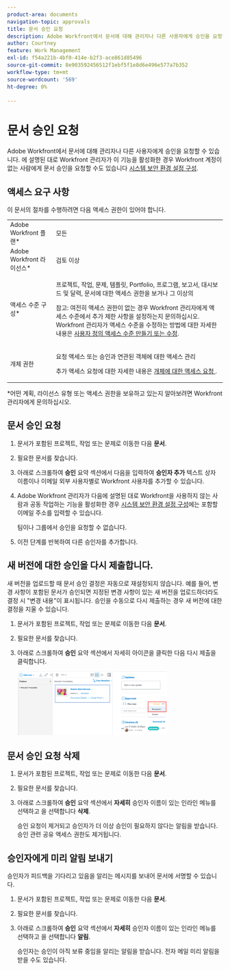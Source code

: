 ```yaml
---
product-area: documents
navigation-topic: approvals
title: 문서 승인 요청
description: Adobe Workfront에서 문서에 대해 관리자나 다른 사용자에게 승인을 요청할 수 있습니다. 시스템 보안 환경 설정에 설명된 대로 Workfront 관리자가 이 기능을 활성화한 경우 Workfront 계정이 없는 사람에게 문서 승인을 요청할 수도 있습니다.
author: Courtney
feature: Work Management
exl-id: f54a221b-4bf0-414e-b2f3-ace861d85496
source-git-commit: 8e903592456512f1ebf5f1e8d6e496e577a7b352
workflow-type: tm+mt
source-wordcount: '569'
ht-degree: 0%

---
```


# 문서 승인 요청

Adobe Workfront에서 문서에 대해 관리자나 다른 사용자에게 승인을 요청할 수 있습니다. 에 설명된 대로 Workfront 관리자가 이 기능을 활성화한 경우 Workfront 계정이 없는 사람에게 문서 승인을 요청할 수도 있습니다 [시스템 보안 환경 설정 구성](../../administration-and-setup/manage-workfront/security/configure-security-preferences.md).

## 액세스 요구 사항

이 문서의 절차를 수행하려면 다음 액세스 권한이 있어야 합니다.

<table style="table-layout:auto"> 
 <col> 
 <col> 
 <tbody> 
  <tr> 
   <td role="rowheader">Adobe Workfront 플랜*</td> 
   <td> <p>모든</p> </td> 
  </tr> 
  <tr> 
   <td role="rowheader">Adobe Workfront 라이선스*</td> 
   <td> <p>검토 이상</p> </td> 
  </tr> 
  <tr> 
   <td role="rowheader">액세스 수준 구성*</td> 
   <td> <p>프로젝트, 작업, 문제, 템플릿, Portfolio, 프로그램, 보고서, 대시보드 및 달력, 문서에 대한 액세스 권한을 보거나 그 이상의</p> <p>참고: 여전히 액세스 권한이 없는 경우 Workfront 관리자에게 액세스 수준에서 추가 제한 사항을 설정하는지 문의하십시오. Workfront 관리자가 액세스 수준을 수정하는 방법에 대한 자세한 내용은 <a href="../../administration-and-setup/add-users/configure-and-grant-access/create-modify-access-levels.md" class="MCXref xref">사용자 정의 액세스 수준 만들기 또는 수정</a>.</p> </td> 
  </tr> 
  <tr> 
   <td role="rowheader">개체 권한</td> 
   <td> <p>요청 액세스 또는 승인과 연관된 객체에 대한 액세스 관리 </p> <p>추가 액세스 요청에 대한 자세한 내용은 <a href="../../workfront-basics/grant-and-request-access-to-objects/request-access.md" class="MCXref xref">개체에 대한 액세스 요청 </a>.</p> </td> 
  </tr> 
 </tbody> 
</table>

&#42;어떤 계획, 라이선스 유형 또는 액세스 권한을 보유하고 있는지 알아보려면 Workfront 관리자에게 문의하십시오.

## 문서 승인 요청

1. 문서가 포함된 프로젝트, 작업 또는 문제로 이동한 다음 **문서**.
1. 필요한 문서를 찾습니다.

1. 아래로 스크롤하여 **승인** 요약 섹션에서 다음을 입력하여 **승인자 추가** 텍스트 상자 이름이나 이메일 외부 사용자별로 Workfront 사용자를 추가할 수 있습니다.

1. Adobe Workfront 관리자가 다음에 설명된 대로 Workfront을 사용하지 않는 사람과 공동 작업하는 기능을 활성화한 경우 [시스템 보안 환경 설정 구성](../../administration-and-setup/manage-workfront/security/configure-security-preferences.md)에는 포함할 이메일 주소를 입력할 수 있습니다.

   팀이나 그룹에서 승인을 요청할 수 없습니다.

1. 이전 단계를 반복하여 다른 승인자를 추가합니다.

## 새 버전에 대한 승인을 다시 제출합니다.

새 버전을 업로드할 때 문서 승인 결정은 자동으로 재설정되지 않습니다. 예를 들어, 변경 사항이 포함된 문서가 승인되면 지정된 변경 사항이 있는 새 버전을 업로드하더라도 결정 시 &quot;변경 내용&quot;이 표시됩니다. 승인을 수동으로 다시 제출하는 경우 새 버전에 대한 결정을 지울 수 있습니다.

1. 문서가 포함된 프로젝트, 작업 또는 문제로 이동한 다음 **문서**.
1. 필요한 문서를 찾습니다.

1. 아래로 스크롤하여 **승인** 요약 섹션에서 자세히 아이콘을 클릭한 다음 다시 제출을 클릭합니다.

   ![](assets/nwe-resubmit-approval-350x149.png)

## 문서 승인 요청 삭제

1. 문서가 포함된 프로젝트, 작업 또는 문제로 이동한 다음 **문서**.
1. 필요한 문서를 찾습니다.

1. 아래로 스크롤하여 **승인** 요약 섹션에서 **자세히** 승인자 이름이 있는 인라인 메뉴를 선택하고 을 선택합니다 **삭제**.

   승인 요청이 제거되고 승인자가 더 이상 승인이 필요하지 않다는 알림을 받습니다. 승인 관련 공유 액세스 권한도 제거됩니다.

## 승인자에게 미리 알림 보내기

승인자가 피드백을 기다리고 있음을 알리는 메시지를 보내어 문서에 서명할 수 있습니다.

1. 문서가 포함된 프로젝트, 작업 또는 문제로 이동한 다음 **문서**.
1. 필요한 문서를 찾습니다.

1. 아래로 스크롤하여 **승인** 요약 섹션에서 **자세히** 승인자 이름이 있는 인라인 메뉴를 선택하고 을 선택합니다 **알림**.

   승인자는 승인이 아직 보류 중임을 알리는 알림을 받습니다. 전자 메일 미리 알림을 받을 수도 있습니다.
